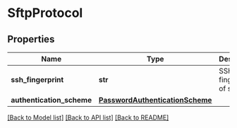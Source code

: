 # SftpProtocol

## Properties
Name | Type | Description | Notes
------------ | ------------- | ------------- | -------------
**ssh_fingerprint** | **str** | SSH fingerprint of server | 
**authentication_scheme** | [**PasswordAuthenticationScheme**](PasswordAuthenticationScheme.md) |  | 

[[Back to Model list]](../README.md#documentation-for-models) [[Back to API list]](../README.md#documentation-for-api-endpoints) [[Back to README]](../README.md)

